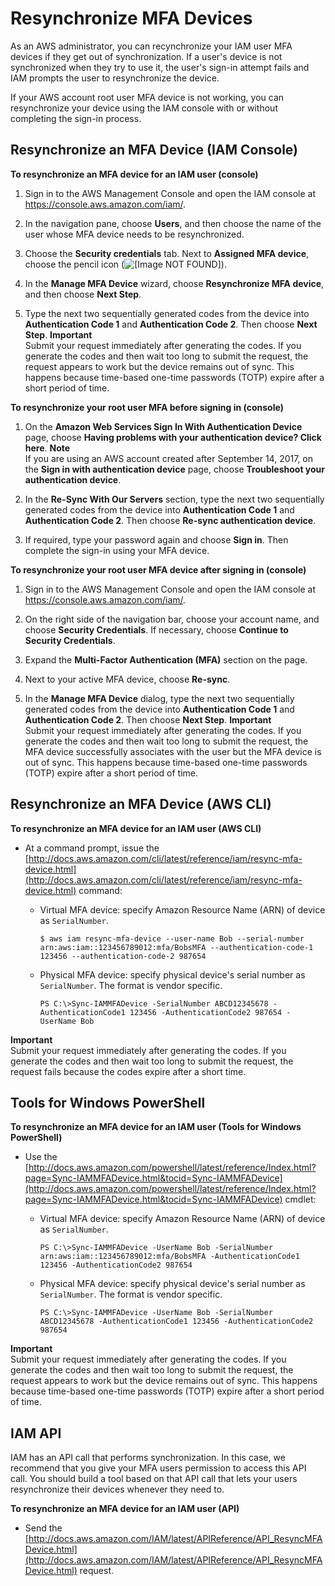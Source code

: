 # Resynchronize MFA Devices<a name="id_credentials_mfa_sync"></a>

As an AWS administrator, you can recynchronize your IAM user MFA devices if they get out of synchronization\. If a user's device is not synchronized when they try to use it, the user's sign\-in attempt fails and IAM prompts the user to resynchronize the device\.

If your AWS account root user MFA device is not working, you can resynchronize your device using the IAM console with or without completing the sign\-in process\. 

## Resynchronize an MFA Device \(IAM Console\)<a name="id_credentials_mfa_sync_console"></a>

**To resynchronize an MFA device for an IAM user \(console\)**

1. Sign in to the AWS Management Console and open the IAM console at [https://console\.aws\.amazon\.com/iam/](https://console.aws.amazon.com/iam/)\.

1. In the navigation pane, choose **Users**, and then choose the name of the user whose MFA device needs to be resynchronized\.

1. Choose the **Security credentials** tab\. Next to **Assigned MFA device**, choose the pencil icon \(![\[Image NOT FOUND\]](http://docs.aws.amazon.com/IAM/latest/UserGuide/images/pencil_edit_icon.png)\)\.

1. In the **Manage MFA Device** wizard, choose **Resynchronize MFA device**, and then choose **Next Step**\.

1. Type the next two sequentially generated codes from the device into **Authentication Code 1** and **Authentication Code 2**\. Then choose **Next Step**\.
**Important**  
Submit your request immediately after generating the codes\. If you generate the codes and then wait too long to submit the request, the request appears to work but the device remains out of sync\. This happens because time\-based one\-time passwords \(TOTP\) expire after a short period of time\.

**To resynchronize your root user MFA before signing in \(console\)**

1. On the **Amazon Web Services Sign In With Authentication Device** page, choose **Having problems with your authentication device? Click here**\.
**Note**  
If you are using an AWS account created after September 14, 2017, on the **Sign in with authentication device** page, choose **Troubleshoot your authentication device**\.

1. In the **Re\-Sync With Our Servers** section, type the next two sequentially generated codes from the device into **Authentication Code 1** and **Authentication Code 2**\. Then choose **Re\-sync authentication device**\.

1. If required, type your password again and choose **Sign in**\. Then complete the sign\-in using your MFA device\.

**To resynchronize your root user MFA device after signing in \(console\)**

1. Sign in to the AWS Management Console and open the IAM console at [https://console\.aws\.amazon\.com/iam/](https://console.aws.amazon.com/iam/)\.

1. On the right side of the navigation bar, choose your account name, and choose **Security Credentials**\. If necessary, choose **Continue to Security Credentials**\.

1. Expand the **Multi\-Factor Authentication \(MFA\)** section on the page\.

1. Next to your active MFA device, choose **Re\-sync**\.

1. In the **Manage MFA Device** dialog, type the next two sequentially generated codes from the device into **Authentication Code 1** and **Authentication Code 2**\. Then choose **Next Step**\.
**Important**  
Submit your request immediately after generating the codes\. If you generate the codes and then wait too long to submit the request, the MFA device successfully associates with the user but the MFA device is out of sync\. This happens because time\-based one\-time passwords \(TOTP\) expire after a short period of time\.

## Resynchronize an MFA Device \(AWS CLI\)<a name="id_credentials_mfa_sync_cli"></a>

**To resynchronize an MFA device for an IAM user \(AWS CLI\)**
+ At a command prompt, issue the [http://docs.aws.amazon.com/cli/latest/reference/iam/resync-mfa-device.html](http://docs.aws.amazon.com/cli/latest/reference/iam/resync-mfa-device.html) command:
  + Virtual MFA device: specify Amazon Resource Name \(ARN\) of device as `SerialNumber`\.

    ```
    $ aws iam resync-mfa-device --user-name Bob --serial-number arn:aws:iam::123456789012:mfa/BobsMFA --authentication-code-1 123456 --authentication-code-2 987654
    ```
  + Physical MFA device: specify physical device's serial number as `SerialNumber`\. The format is vendor specific\.

    ```
    PS C:\>Sync-IAMMFADevice -SerialNumber ABCD12345678 -AuthenticationCode1 123456 -AuthenticationCode2 987654 -UserName Bob
    ```
**Important**  
Submit your request immediately after generating the codes\. If you generate the codes and then wait too long to submit the request, the request fails because the codes expire after a short time\.

## Tools for Windows PowerShell<a name="id_credentials_mfa_sync_twp"></a>

**To resynchronize an MFA device for an IAM user \(Tools for Windows PowerShell\)**
+ Use the [http://docs.aws.amazon.com/powershell/latest/reference/Index.html?page=Sync-IAMMFADevice.html&tocid=Sync-IAMMFADevice](http://docs.aws.amazon.com/powershell/latest/reference/Index.html?page=Sync-IAMMFADevice.html&tocid=Sync-IAMMFADevice) cmdlet:
  + Virtual MFA device: specify Amazon Resource Name \(ARN\) of device as `SerialNumber`\.

    ```
    PS C:\>Sync-IAMMFADevice -UserName Bob -SerialNumber arn:aws:iam::123456789012:mfa/BobsMFA -AuthenticationCode1 123456 -AuthenticationCode2 987654 
    ```
  + Physical MFA device: specify physical device's serial number as `SerialNumber`\. The format is vendor specific\.

    ```
    PS C:\>Sync-IAMMFADevice -UserName Bob -SerialNumber ABCD12345678 -AuthenticationCode1 123456 -AuthenticationCode2 987654 
    ```
**Important**  
Submit your request immediately after generating the codes\. If you generate the codes and then wait too long to submit the request, the request appears to work but the device remains out of sync\. This happens because time\-based one\-time passwords \(TOTP\) expire after a short period of time\.

## IAM API<a name="id_credentials_mfa_sync_api"></a>

IAM has an API call that performs synchronization\. In this case, we recommend that you give your MFA users permission to access this API call\. You should build a tool based on that API call that lets your users resynchronize their devices whenever they need to\.

**To resynchronize an MFA device for an IAM user \(API\)**
+ Send the [http://docs.aws.amazon.com/IAM/latest/APIReference/API_ResyncMFADevice.html](http://docs.aws.amazon.com/IAM/latest/APIReference/API_ResyncMFADevice.html) request\.